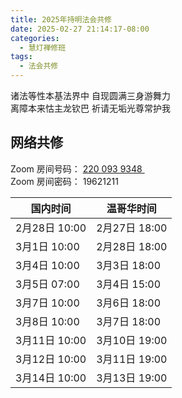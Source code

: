 ```yaml
---
title: 2025年持明法会共修
date: 2025-02-27 21:14:17-08:00
categories:
  - 慧灯禅修班
tags:
  - 法会共修
---
```

诸法等性本基法界中 自现圆满三身游舞力  
离障本来怙主龙钦巴 祈请无垢光尊常护我

## 网络共修

Zoom 房间号码： [220 093 9348 ](https://us02web.zoom.us/j/7672270786?pwd=bjRzNVpOT0g1cWF3WWVqVE1PZzlWZz09)\
Zoom 房间密码： 19621211

|国内时间 | 温哥华时间|
| --- | ----------- |	
|2月28日 10:00|  2月27日 18:00| 
|3月1日 10:00|  2月28日 18:00|  
|3月4日 10:00|  3月3日 18:00|             
|3月5日 07:00|  3月4日 15:00|
|3月7日 10:00 |  3月6日 18:00|
|3月8日 10:00 |  3月7日 18:00|
|3月11日 10:00 |  3月10日 19:00|
|3月12日 10:00|	3月11日 19:00|
|3月14日 10:00|	3月13日 19:00||


